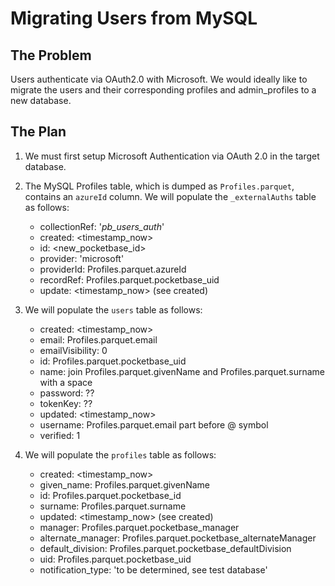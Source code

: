 # Migrating Users from MySQL

## The Problem

Users authenticate via OAuth2.0 with Microsoft. We would ideally like to migrate the users and their corresponding profiles and admin_profiles to a new database.

## The Plan

1. We must first setup Microsoft Authentication via OAuth 2.0 in the target database.

2. The MySQL Profiles table, which is dumped as `Profiles.parquet`, contains an `azureId` column. We will populate the `_externalAuths` table as follows:

    - collectionRef: '_pb_users_auth_'
    - created: <timestamp_now>
    - id: <new_pocketbase_id>
    - provider: 'microsoft'
    - providerId: Profiles.parquet.azureId
    - recordRef: Profiles.parquet.pocketbase_uid
    - update: <timestamp_now> (see created)

3. We will populate the `users` table as follows:

    - created: <timestamp_now>
    - email: Profiles.parquet.email
    - emailVisibility: 0
    - id: Profiles.parquet.pocketbase_uid
    - name: join Profiles.parquet.givenName and Profiles.parquet.surname with a space
    - password: ??
    - tokenKey: ??
    - updated: <timestamp_now>
    - username: Profiles.parquet.email part before @ symbol
    - verified: 1

4. We will populate the `profiles` table as follows:

    - created: <timestamp_now>
    - given_name: Profiles.parquet.givenName
    - id: Profiles.parquet.pocketbase_id
    - surname: Profiles.parquet.surname
    - updated: <timestamp_now> (see created)
    - manager: Profiles.parquet.pocketbase_manager
    - alternate_manager: Profiles.parquet.pocketbase_alternateManager
    - default_division: Profiles.parquet.pocketbase_defaultDivision
    - uid: Profiles.parquet.pocketbase_uid
    - notification_type: 'to be determined, see test database'
